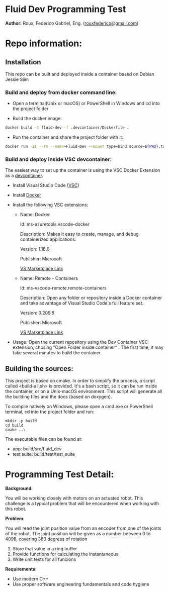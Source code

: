 # Fluid Dev Programming Test

**Author:** Roux, Federico Gabriel, Eng. (rouxfederico@gmail.com)

# Repo information:

## Installation

This repo can be built and deployed inside a container based on Debian Jessie Slim

### Build and deploy from docker command line:

- Open a terminal(Unix or macOS) or PowerShell in Windows and cd into the project folder

- Build the docker image:

```bash
docker build -t fluid-dev -f .devcontainer/Dockerfile .
```

- Run the container and share the project folder with it:

```bash
docker run -it --rm --name=Fluid-Dev --mount type=bind,source=${PWD},target=/workspace fluid-dev bash
```

### Build and deploy inside VSC devcontainer:

The easiest way to set up the container is using the VSC Docker Extension as a [devcontainer](https://code.visualstudio.com/docs/remote/containers).

- Install Visual Studio Code ([VSC](https://code.visualstudio.com/))

- Install [Docker](https://www.docker.com/) 

- Install the following VSC extensions:

    -  Name: Docker

        Id: ms-azuretools.vscode-docker

        Description: Makes it easy to create, manage, and debug containerized applications.

        Version: 1.18.0

        Publisher: Microsoft

        [VS Marketplace Link](https://marketplace.visualstudio.com/items?itemName=ms-azuretools.vscode-docker)


    - Name: Remote - Containers

        Id: ms-vscode-remote.remote-containers

        Description: Open any folder or repository inside a Docker container and take advantage of Visual Studio Code's full feature set.
        
        Version: 0.209.6
        
        Publisher: Microsoft
        
        [VS Marketplace Link](https://marketplace.visualstudio.com/items?itemName=ms-vscode-remote.remote-containers)

- Usage: Open the current repository using the Dev Container VSC extension, chosing "Open Folder inside container" . The first time, it may take several minutes to build the container.


## Building the sources:

This project is based on cmake. In order to simplify the process, a script called <build-all.sh> is provided. It's a bash script, so it can be run inside the container, or on a Unix-macOS environment. This script will generate all the building files and the docs (based on doxygen).

To compile natively on Windows, please open a cmd.exe or PowerShell terminal, cd into the project folder and run:

```
mkdir -p build
cd build
cmake ..\

```

The executable files can be found at:

- app: build/src/fluid_dev
- test suite: build/test/test_suite




# Programming Test Detail:

**Background:**

You will be working closely with motors on an actuated robot. This challenge is a typical problem
that will be encountered when working with this robot.

**Problem:**

You will read the joint position value from an encoder from one of the joints of the robot. The
joint position will be given as a number between 0 to 4096, covering 360 degrees of rotation

1. Store that value in a ring buffer
2. Provide functions for calculating the instantaneous
3. Write unit tests for all funcions

**Requirements:**

- Use modern C++
- Use proper software engineering fundamentals and code hygiene